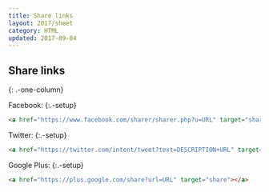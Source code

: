 ```yaml
---
title: Share links
layout: 2017/sheet
category: HTML
updated: 2017-09-04
---
```


## Share links

{: .-one-column}

Facebook:
{:.-setup}

```html
<a href="https://www.facebook.com/sharer/sharer.php?u=URL" target="share"></a>
```

Twitter:
{:.-setup}

```html
<a href="https://twitter.com/intent/tweet?text=DESCRIPTION+URL" target="share"></a>
```

Google Plus:
{:.-setup}

```html
<a href="https://plus.google.com/share?url=URL" target="share"></a>
```
